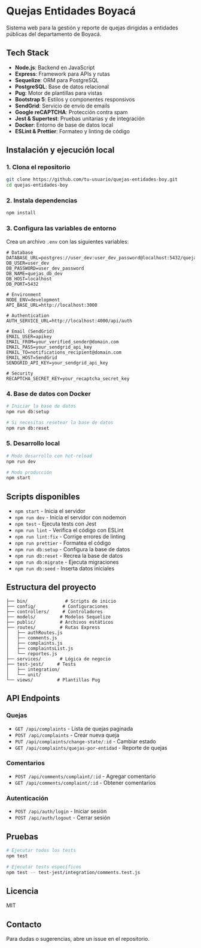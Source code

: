 # Quejas Entidades Boyacá

Sistema web para la gestión y reporte de quejas dirigidas a entidades públicas del departamento de Boyacá.

## Tech Stack

- **Node.js**: Backend en JavaScript
- **Express**: Framework para APIs y rutas
- **Sequelize**: ORM para PostgreSQL
- **PostgreSQL**: Base de datos relacional
- **Pug**: Motor de plantillas para vistas
- **Bootstrap 5**: Estilos y componentes responsivos
- **SendGrid**: Servicio de envío de emails
- **Google reCAPTCHA**: Protección contra spam
- **Jest & Supertest**: Pruebas unitarias y de integración
- **Docker**: Entorno de base de datos local
- **ESLint & Prettier**: Formateo y linting de código

## Instalación y ejecución local

### 1. Clona el repositorio

```bash
git clone https://github.com/tu-usuario/quejas-entidades-boy.git
cd quejas-entidades-boy
```

### 2. Instala dependencias

```bash
npm install
```

### 3. Configura las variables de entorno

Crea un archivo `.env` con las siguientes variables:

```properties
# Database
DATABASE_URL=postgres://user_dev:user_dev_password@localhost:5432/quejas_db_dev
DB_USER=user_dev
DB_PASSWORD=user_dev_password
DB_NAME=quejas_db_dev
DB_HOST=localhost
DB_PORT=5432

# Environment
NODE_ENV=development
API_BASE_URL=http://localhost:3000

# Authentication
AUTH_SERVICE_URL=http://localhost:4000/api/auth

# Email (SendGrid)
EMAIL_USER=apikey
EMAIL_FROM=your_verified_sender@domain.com
EMAIL_PASS=your_sendgrid_api_key
EMAIL_TO=notifications_recipient@domain.com
EMAIL_HOST=SendGrid
SENDGRID_API_KEY=your_sendgrid_api_key

# Security
RECAPTCHA_SECRET_KEY=your_recaptcha_secret_key
```

### 4. Base de datos con Docker

```bash
# Iniciar la base de datos
npm run db:setup

# Si necesitas resetear la base de datos
npm run db:reset
```

### 5. Desarrollo local

```bash
# Modo desarrollo con hot-reload
npm run dev

# Modo producción
npm start
```

## Scripts disponibles

- `npm start` - Inicia el servidor
- `npm run dev` - Inicia el servidor con nodemon
- `npm test` - Ejecuta tests con Jest
- `npm run lint` - Verifica el código con ESLint
- `npm run lint:fix` - Corrige errores de linting
- `npm run prettier` - Formatea el código
- `npm run db:setup` - Configura la base de datos
- `npm run db:reset` - Recrea la base de datos
- `npm run db:migrate` - Ejecuta migraciones
- `npm run db:seed` - Inserta datos iniciales

## Estructura del proyecto

```
├── bin/              # Scripts de inicio
├── config/          # Configuraciones
├── controllers/     # Controladores
├── models/         # Modelos Sequelize
├── public/         # Archivos estáticos
├── routes/         # Rutas Express
│   ├── authRoutes.js
│   ├── comments.js
│   ├── complaints.js
│   ├── complaintsList.js
│   └── reportes.js
├── services/       # Lógica de negocio
├── test-jest/     # Tests
│   ├── integration/
│   └── unit/
└── views/         # Plantillas Pug
```

## API Endpoints

### Quejas

- `GET /api/complaints` - Lista de quejas paginada
- `POST /api/complaints` - Crear nueva queja
- `PUT /api/complaints/change-state/:id` - Cambiar estado
- `GET /api/complaints/quejas-por-entidad` - Reporte de quejas

### Comentarios

- `POST /api/comments/complaint/:id` - Agregar comentario
- `GET /api/comments/complaint/:id` - Obtener comentarios

### Autenticación

- `POST /api/auth/login` - Iniciar sesión
- `POST /api/auth/logout` - Cerrar sesión

## Pruebas

```bash
# Ejecutar todos los tests
npm test

# Ejecutar tests específicos
npm test -- test-jest/integration/comments.test.js
```

## Licencia

MIT

## Contacto

Para dudas o sugerencias, abre un issue en el repositorio.
